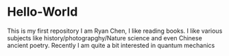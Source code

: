 # Hello-World
This is my first repository
I am Ryan Chen, I like reading books.
I like various subjects like history/photograpghy/Nature science and even Chinese  ancient poetry. 
Recently I am quite a bit interested in quantum mechanics
